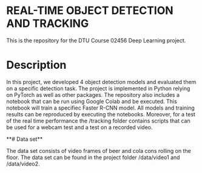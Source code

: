 # REAL-TIME OBJECT DETECTION AND TRACKING
This is the repository for the DTU Course 02456 Deep Learning project. 
# Description
<p>In this project, we developed 4 object detection models and evaluated them on a specific detection task. The project is implemented in Python relying on PyTorch as well as other packages. The repository also includes a notebook that can be run using Google Colab and be executed. This notebook will train a specifiec Faster R-CNN model. All models and training results can be reproduced by executing the notebooks. Moreover, for a test of the real time performance the /tracking folder contains scripts that can be used for a webcam test and a test on a recorded video.<p>
**# Data set**
<p>The data set consists of video frames of beer and cola cons rolling on the floor. The data set can be found in the project folder /data/video1 and /data/video2.<p>
